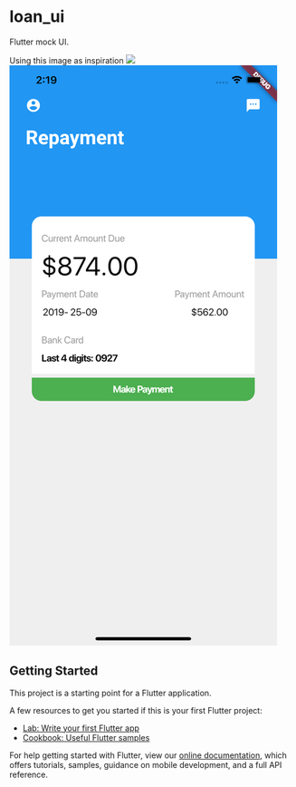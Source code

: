 # loan_ui

Flutter mock UI.

Using this image as inspiration
![](https://i.pinimg.com/originals/a0/19/8d/a0198d7de0b9d4cc56ab8744b13f6aa6.png)
![](screenshots/sreenshot.png)

## Getting Started

This project is a starting point for a Flutter application.

A few resources to get you started if this is your first Flutter project:

- [Lab: Write your first Flutter app](https://flutter.dev/docs/get-started/codelab)
- [Cookbook: Useful Flutter samples](https://flutter.dev/docs/cookbook)

For help getting started with Flutter, view our
[online documentation](https://flutter.dev/docs), which offers tutorials,
samples, guidance on mobile development, and a full API reference.

